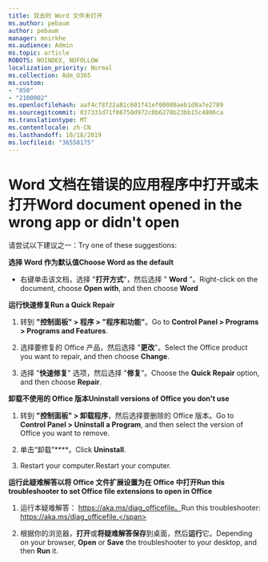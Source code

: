 ```yaml
---
title: 双击时 Word 文件未打开
ms.author: pebaum
author: pebaum
manager: mnirkhe
ms.audience: Admin
ms.topic: article
ROBOTS: NOINDEX, NOFOLLOW
localization_priority: Normal
ms.collection: Adm_O365
ms.custom:
- "850"
- "2100002"
ms.openlocfilehash: aaf4cf8f22a81c601f41ef00080aeb1d8a7e2789
ms.sourcegitcommit: 037331d71f06750d972c0b6278b23bb15c4806ca
ms.translationtype: MT
ms.contentlocale: zh-CN
ms.lasthandoff: 10/18/2019
ms.locfileid: "36558175"
---
```

# <a name="word-document-opened-in-the-wrong-app-or-didnt-open"></a><span data-ttu-id="a95f0-102">Word 文档在错误的应用程序中打开或未打开</span><span class="sxs-lookup"><span data-stu-id="a95f0-102">Word document opened in the wrong app or didn't open</span></span>

<span data-ttu-id="a95f0-103">请尝试以下建议之一：</span><span class="sxs-lookup"><span data-stu-id="a95f0-103">Try one of these suggestions:</span></span>

<span data-ttu-id="a95f0-104">**选择 Word 作为默认值**</span><span class="sxs-lookup"><span data-stu-id="a95f0-104">**Choose Word as the default**</span></span>

- <span data-ttu-id="a95f0-105">右键单击该文档，选择 "**打开方式**"，然后选择 " **Word** "。</span><span class="sxs-lookup"><span data-stu-id="a95f0-105">Right-click on the document, choose **Open with**, and then choose **Word**</span></span>

<span data-ttu-id="a95f0-106">**运行快速修复**</span><span class="sxs-lookup"><span data-stu-id="a95f0-106">**Run a Quick Repair**</span></span>

1. <span data-ttu-id="a95f0-107">转到 **"控制面板" > 程序 > "程序和功能"**。</span><span class="sxs-lookup"><span data-stu-id="a95f0-107">Go to **Control Panel > Programs > Programs and Features**.</span></span>

2. <span data-ttu-id="a95f0-108">选择要修复的 Office 产品，然后选择 "**更改**"。</span><span class="sxs-lookup"><span data-stu-id="a95f0-108">Select the Office product you want to repair, and then choose **Change**.</span></span>

3. <span data-ttu-id="a95f0-109">选择 "**快速修复**" 选项，然后选择 "**修复**"。</span><span class="sxs-lookup"><span data-stu-id="a95f0-109">Choose the **Quick Repair** option, and then choose **Repair**.</span></span>

<span data-ttu-id="a95f0-110">**卸载不使用的 Office 版本**</span><span class="sxs-lookup"><span data-stu-id="a95f0-110">**Uninstall versions of Office you don't use**</span></span>

1. <span data-ttu-id="a95f0-111">转到 **"控制面板" > 卸载程序**，然后选择要删除的 Office 版本。</span><span class="sxs-lookup"><span data-stu-id="a95f0-111">Go to **Control Panel > Uninstall a Program**, and then select the version of Office you want to remove.</span></span>

2. <span data-ttu-id="a95f0-112">单击“卸载”\*\*\*\*。</span><span class="sxs-lookup"><span data-stu-id="a95f0-112">Click **Uninstall**.</span></span>

3. <span data-ttu-id="a95f0-113">Restart your computer.</span><span class="sxs-lookup"><span data-stu-id="a95f0-113">Restart your computer.</span></span>

<span data-ttu-id="a95f0-114">**运行此疑难解答以将 Office 文件扩展设置为在 Office 中打开**</span><span class="sxs-lookup"><span data-stu-id="a95f0-114">**Run this troubleshooter to set Office file extensions to open in Office**</span></span>

1. <span data-ttu-id="a95f0-115">运行本疑难解答： https://aka.ms/diag_officefile。</span><span class="sxs-lookup"><span data-stu-id="a95f0-115">Run this troubleshooter: https://aka.ms/diag_officefile.</span></span>

2. <span data-ttu-id="a95f0-116">根据你的浏览器，**打开**或**将疑难解答保存**到桌面，然后**运行**它。</span><span class="sxs-lookup"><span data-stu-id="a95f0-116">Depending on your browser, **Open** or **Save** the troubleshooter to your desktop, and then **Run** it.</span></span>
